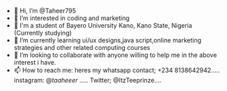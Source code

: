 - 👋 Hi, I’m @Taheer795
- 👀 I’m interested in coding and marketing 
- 👀 I'm a student of Bayero University Kano, Kano State, Nigeria (Currently studying)
- 🌱 I’m currently learning ui/ux designs,java script,online marketing strategies and other related computing courses
- 💞️ I’m looking to collaborate with anyone willing to help me in the above interest i have. 
- 📫 How to reach me: heres my whatsapp contact; +234 8138642942..... instagram: @_taaheeer_ ..... Twitter; @ItzTeeprinze....

<!---
Taheer795/Taheer795 is a ✨ special ✨ repository because its `README.md` (this file) appears on your GitHub profile.
You can click the Preview link to take a look at your changes.
--->
